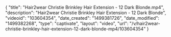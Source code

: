 {
    "title": "Hair2wear Christie Brinkley Hair Extension - 12 Dark Blonde.mp4",
    "description": "Hair2wear Christie Brinkley Hair Extension - 12 Dark Blonde",
    "videoid": "103604354",
    "date_created": "1499381726",
    "date_modified": "1499382268",
    "type": "captivate",
    "layout": "video",
    "url": "\/v\/hair2wear-christie-brinkley-hair-extension-12-dark-blonde-mp4\/103604354"
}